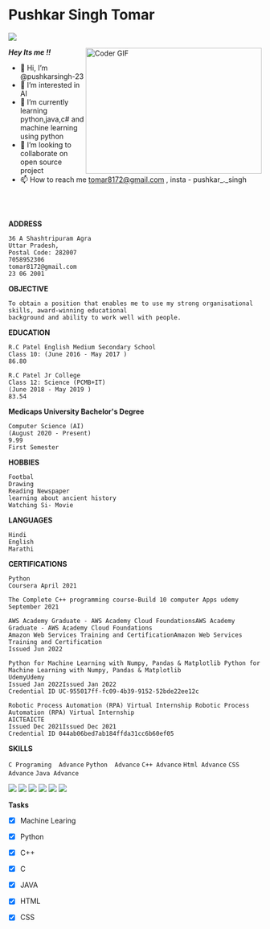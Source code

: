 # Pushkar Singh Tomar 

![](https://komarev.com/ghpvc/?username=PushkarSingh-23&color=red&style=for-the-badge&label=profile+visit)

<img alt="Coder GIF" height=250 width=350 align='right' src="https://images.squarespace-cdn.com/content/v1/5769fc401b631bab1addb2ab/1541580611624-TE64QGKRJG8SWAIUS7NS/ke17ZwdGBToddI8pDm48kPoswlzjSVMM-SxOp7CV59BZw-zPPgdn4jUwVcJE1ZvWQUxwkmyExglNqGp0IvTJZamWLI2zvYWH8K3-s_4yszcp2ryTI0HqTOaaUohrI8PI6FXy8c9PWtBlqAVlUS5izpdcIXDZqDYvprRqZ29Pw0o/coding-freak.gif" />

***Hey Its me !!***
- 👋 Hi, I’m @pushkarsingh-23
- 👀 I’m interested in AI
- 🌱 I’m currently learning python,java,c# and machine learning using python
- 💞 I’m looking to collaborate on open source project
- 📫 How to reach me tomar8172@gmail.com , insta - pushkar_._singh
<br><br><br><br>

**ADDRESS**

```
36 A Shashtripuram Agra
Uttar Pradesh, 
Postal Code: 282007
7058952306
tomar8172@gmail.com
23 06 2001
```
**OBJECTIVE**
```
To obtain a position that enables me to use my strong organisational skills, award-winning educational
background and ability to work well with people.
```

**EDUCATION**
```
R.C Patel English Medium Secondary School
Class 10: (June 2016 - May 2017 )
86.80
```
```
R.C Patel Jr College 
Class 12: Science (PCMB+IT)
(June 2018 - May 2019 )
83.54
```
**Medicaps University
Bachelor's Degree** 
```
Computer Science (AI)
(August 2020 - Present)
9.99
First Semester
```
**HOBBIES**
```
Footbal
Drawing
Reading Newspaper
learning about ancient history
Watching Si- Movie

```
**LANGUAGES**
```
Hindi
English
Marathi
```
**CERTIFICATIONS**
```
Python
Coursera April 2021

The Complete C++ programming course-Build 10 computer Apps udemy
September 2021

AWS Academy Graduate - AWS Academy Cloud FoundationsAWS Academy Graduate - AWS Academy Cloud Foundations
Amazon Web Services Training and CertificationAmazon Web Services Training and Certification
Issued Jun 2022

Python for Machine Learning with Numpy, Pandas & Matplotlib Python for Machine Learning with Numpy, Pandas & Matplotlib
UdemyUdemy
Issued Jan 2022Issued Jan 2022
Credential ID UC-955017ff-fc09-4b39-9152-52bde22ee12c

Robotic Process Automation (RPA) Virtual Internship Robotic Process Automation (RPA) Virtual Internship 
AICTEAICTE
Issued Dec 2021Issued Dec 2021
Credential ID 044ab06bed7ab184ffda31cc6b60ef05

```
**SKILLS**

``
C Programing 
Advance
``
``
Python 
Advance
``
``
C++
Advance
``
``
Html
Advance
``
``
CSS
Advance
``
``
Java
Advance
``
<p>
<img src="https://img.shields.io/badge/C-00599C?style=for-the-badge&logo=c&logoColor=white" /> 
<img src="https://img.shields.io/badge/Python-3776AB?style=for-the-badge&logo=python&logoColor=white" />
<img src="https://img.shields.io/badge/C%2B%2B-00599C?style=for-the-badge&logo=c%2B%2B&logoColor=white" /> 
<img src="https://img.shields.io/badge/HTML5-E34F26?style=for-the-badge&logo=html5&logoColor=white" />
<img src="https://img.shields.io/badge/CSS3-1572B6?style=for-the-badge&logo=css3&logoColor=white" />
<img src="https://img.shields.io/badge/Java-ED8B00?style=for-the-badge&logo=java&logoColor=white" />

</p>

**Tasks**

- [x] Machine Learing
- [x] Python
- [x] C++
- [x] C
- [x] JAVA
- [x] HTML
- [x] CSS

